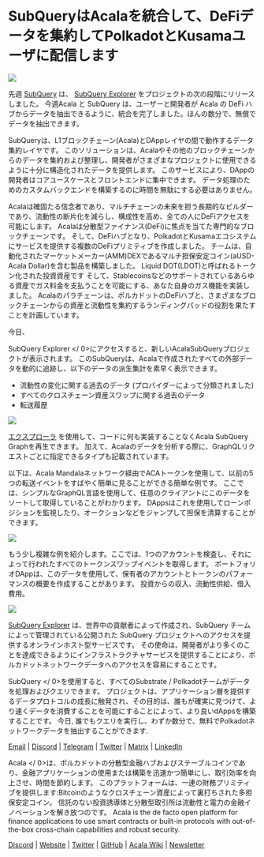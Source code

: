 # SubQueryはAcalaを統合して、DeFiデータを集約してPolkadotとKusamaユーザに配信します

![](https://miro.medium.com/max/1400/1*cg4kJs0WEcyPP73EAtHomA.png)

先週 [SubQuery](https://www.subquery.network/) は、 [SubQuery Explorer](https://explorer.subquery.network/) をプロジェクトの次の段階にリリースしました。 今週Acala と SubQuery は、ユーザーと開発者が Acala の DeFi ハブからデータを抽出できるように、統合を完了しました。ほんの数分で、無償でデータを抽出できます。

SubQueryは、L1ブロックチェーン(Acala)とDAppレイヤの間で動作するデータ集約レイヤです。 このソリューションは、Acalaやその他のブロックチェーンからのデータを集約および整理し、開発者がさまざまなプロジェクトに使用できるように十分に構造化されたデータを提供します。 このサービスにより、DAppの開発者はコアユースケースとフロントエンドに集中できます。 データ処理のためのカスタムバックエンドを構築するのに時間を無駄にする必要はありません。

Acalaは確固たる信念者であり、マルチチェーンの未来を担う長期的なビルダーであり、流動性の断片化を減らし、構成性を高め、全ての人にDeFiアクセスを可能にします。 Acalaは分散型ファイナンス(DeFi)に焦点を当てた専門的なブロックチェーンです。 そして、DeFiハブとなり、PolkadotとKusamaエコシステムにサービスを提供する複数のDeFiプリミティブを作成しました。 チームは、自動化されたマーケットメーカー(AMM)DEXであるマルチ担保安定コイン(aUSD-Acala Dollar)を含む製品を構築しました。 Liquid DOT(LDOT)と呼ばれるトークン化された投資資産です そして、Stablecoinsなどのサポートされているあらゆる資産でガス料金を支払うことを可能にする、あなた自身のガス機能を実装しました。 Acalaのパラチェーンは、ポルカドットのDeFiハブと、さまざまなブロックチェーンからの資産と流動性を集約するランディングパッドの役割を果たすことを計画しています。

今日、

 SubQuery Explorer </ 0>にアクセスすると、新しいAcalaSubQueryプロジェクトが表示されます。 このSubQueryは、Acalaで作成されたすべての外部データを動的に追跡し、以下のデータの派生集計を素早く表示できます。</p> 

-   流動性の変化に関する過去のデータ (プロバイダーによって分類されました)
-   すべてのクロスチェーン資産スワップに関する過去のデータ
-   転送履歴

![](https://miro.medium.com/max/1400/0*sXPljA1RE754fuDQ)

[エクスプローラ](https://explorer.subquery.network/) を使用して、コードに何も実装することなくAcala SubQuery Graphを再生できます。 加えて、Acalaのデータを分析する際に、GraphQLリクエストごとに指定できるタイプも記載されています。

以下は、Acala Mandalaネットワーク経由でACAトークンを使用して、以前の5つの転送イベントをすばやく簡単に見ることができる簡単な例です。 ここでは、シンプルなGraphQL言語を使用して、任意のクライアントにこのデータをソートして取得していることがわかります。 DAppsはこれを使用してローンポジションを監視したり、オークションなどをジャンプして担保を清算することができます。

![](https://miro.medium.com/max/1400/0*zlxPf2tz8DVX95kY)

もう少し複雑な例を紹介します。ここでは、1つのアカウントを検査し、それによって行われたすべてのトークンスワップイベントを取得します。 ポートフォリオDAppは、このデータを使用して、保有者のアカウントとトークンのパフォーマンスの概要を作成することがあります。 投資からの収入、流動性供給、借入費用。

![](https://miro.medium.com/max/1400/0*hdTbn41vDvIYuv3_)

[SubQuery Explorer](https://explorer.subquery.network/) は、世界中の貢献者によって作成され、SubQuery チームによって管理されている公開された SubQuery プロジェクトへのアクセスを提供するオンラインホスト型サービスです。 その使命は、開発者がより多くのことを達成できるようにインフラストラクチャサービスを提供することにより、ポルカドットネットワークデータへのアクセスを容易にすることです。

 SubQuery </ 0>を使用すると、すべてのSubstrate / Polkadotチームがデータを処理およびクエリできます。 プロジェクトは、アプリケーション層を提供するデータプロトコルの成長に触発され、その目的は、誰もが確実に見つけて、より速くデータを消費することを可能にすることによって、より良いdAppsを構築することです。 今日, 誰でもクエリを実行し、わずか数分で、無料でPolkadotネットワークデータを抽出することができます.</p> 

[Email](mailto:hello@subquery.network) | [Discord](https://discord.com/invite/78zg8aBSMG) | [Telegram](https://t.me/subquerynetwork) | [Twitter](https://twitter.com/subquerynetwork) | [Matrix](https://matrix.to/#/#subquery:matrix.org) | [LinkedIn](https://www.linkedin.com/company/subquery)

 Acala </ 0>は、ポルカドットの分散型金融ハブおよびステーブルコインであり、金融​​アプリケーションの使用または構築を迅速かつ簡単にし、取引効率を向上させ、時間を節約します。 このプラットフォームは、一連の財務プリミティブを提供します:Bitcoinのようなクロスチェーン資産によって裏打ちされた多担保安定コイン。 信託のない投資誘導体と分散型取引所は流動性と電力の金融イノベーションを解き放つのです。 Acala is the de facto open platform for finance applications to use smart contracts or built-in protocols with out-of-the-box cross-chain capabilities and robust security.</p> 

[Discord](https://discord.gg/vdbFVCH) | [Website](https://acala.network/) | [Twitter](https://twitter.com/AcalaNetwork) | [GitHub](https://github.com/AcalaNetwork/Acala) | [Acala Wiki](https://github.com/AcalaNetwork/Acala/wiki) | [Newsletter](https://share.hsforms.com/1X9RxkXk-R62I0VNbATaDXw4h8qc)